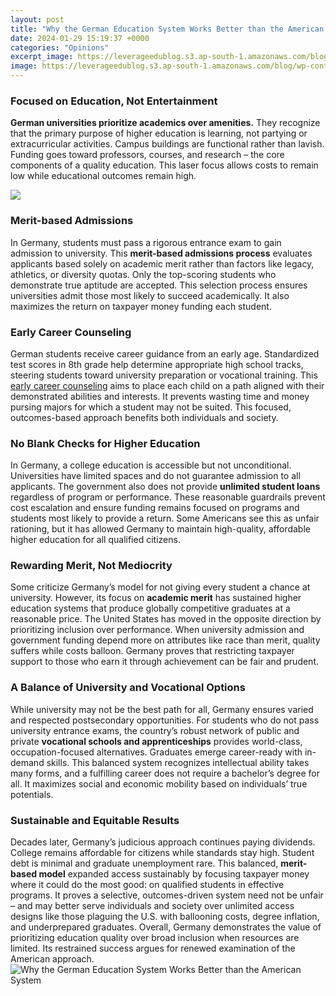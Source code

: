 ```yaml
---
layout: post
title: "Why the German Education System Works Better than the American System"
date: 2024-01-29 15:19:37 +0000
categories: "Opinions"
excerpt_image: https://leverageedublog.s3.ap-south-1.amazonaws.com/blog/wp-content/uploads/2020/09/09201044/German-Education-System.jpg
image: https://leverageedublog.s3.ap-south-1.amazonaws.com/blog/wp-content/uploads/2020/09/09201044/German-Education-System.jpg
---
```


### Focused on Education, Not Entertainment
**German universities prioritize academics over amenities.** They recognize that the primary purpose of higher education is learning, not partying or extracurricular activities. Campus buildings are functional rather than lavish. Funding goes toward professors, courses, and research – the core components of a quality education. This laser focus allows costs to remain low while educational outcomes remain high. 

![](https://www.german-way.com/wp-content/uploads/2020/05/graphic_school-system-germany-1024x1024.jpg)
### Merit-based Admissions  
In Germany, students must pass a rigorous entrance exam to gain admission to university. This **merit-based admissions process** evaluates applicants based solely on academic merit rather than factors like legacy, athletics, or diversity quotas. Only the top-scoring students who demonstrate true aptitude are accepted. This selection process ensures universities admit those most likely to succeed academically. It also maximizes the return on taxpayer money funding each student.
### Early Career Counseling
German students receive career guidance from an early age. Standardized test scores in 8th grade help determine appropriate high school tracks, steering students toward university preparation or vocational training. This [early career counseling](https://fistore.mysenprints.com/collection/alkire) aims to place each child on a path aligned with their demonstrated abilities and interests. It prevents wasting time and money pursing majors for which a student may not be suited. This focused, outcomes-based approach benefits both individuals and society. 
### No Blank Checks for Higher Education
In Germany, a college education is accessible but not unconditional. Universities have limited spaces and do not guarantee admission to all applicants. The government also does not provide **unlimited student loans** regardless of program or performance. These reasonable guardrails prevent cost escalation and ensure funding remains focused on programs and students most likely to provide a return. Some Americans see this as unfair rationing, but it has allowed Germany to maintain high-quality, affordable higher education for all qualified citizens.
### Rewarding Merit, Not Mediocrity
Some criticize Germany’s model for not giving every student a chance at university. However, its focus on **academic merit** has sustained higher education systems that produce globally competitive graduates at a reasonable price. The United States has moved in the opposite direction by prioritizing inclusion over performance. When university admission and government funding depend more on attributes like race than merit, quality suffers while costs balloon. Germany proves that restricting taxpayer support to those who earn it through achievement can be fair and prudent.
### A Balance of University and Vocational Options
While university may not be the best path for all, Germany ensures varied and respected postsecondary opportunities. For students who do not pass university entrance exams, the country’s robust network of public and private **vocational schools and apprenticeships** provides world-class, occupation-focused alternatives. Graduates emerge career-ready with in-demand skills. This balanced system recognizes intellectual ability takes many forms, and a fulfilling career does not require a bachelor’s degree for all. It maximizes social and economic mobility based on individuals’ true potentials.
### Sustainable and Equitable Results
Decades later, Germany’s judicious approach continues paying dividends. College remains affordable for citizens while standards stay high. Student debt is minimal and graduate unemployment rare. This balanced, **merit-based model** expanded access sustainably by focusing taxpayer money where it could do the most good: on qualified students in effective programs. It proves a selective, outcomes-driven system need not be unfair – and may better serve individuals and society over unlimited access designs like those plaguing the U.S. with ballooning costs, degree inflation, and underprepared graduates. Overall, Germany demonstrates the value of prioritizing education quality over broad inclusion when resources are limited. Its restrained success argues for renewed examination of the American approach.
![Why the German Education System Works Better than the American System](https://leverageedublog.s3.ap-south-1.amazonaws.com/blog/wp-content/uploads/2020/09/09201044/German-Education-System.jpg)